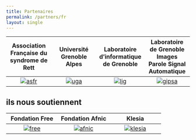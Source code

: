 ```yaml
---
title: Partenaires
permalink: /partners/fr
layout: single
---
```


<table>
  <thead>
    <tr>
      <th style="text-align: center">Association Française du syndrome de Rett</th>
      <th style="text-align: center">Université Grenoble Alpes</th>
      <th style="text-align: center">Laboratoire d’informatique de Grenoble</th>
      <th style="text-align: center">Laboratoire de Grenoble Images Parole Signal Automatique</th>
    </tr>
  </thead>
  <tbody>
    <tr>
      <td style="text-align: center;width: 25%;"><a href="https://afsr.fr/"><img src="../assets/images/afsrlogo.png" alt="asfr" style="
    /* width: 20%; */
"></a></td>
      <td style="text-align: center;width: 25%;"><a href="https://www.univ-grenoble-alpes.fr/"><img src="../assets/images/UGA.png" alt="uga"></a></td>
      <td style="text-align: center;width: 25%;"><a href="https://www.liglab.fr/"><img src="../assets/images/lig.png" alt="lig"></a></td>
      <td style="text-align: center;width: 25%;"><a href="http://www.gipsa-lab.fr/"><img src="../assets/images/Gipsa_Lab.png" alt="gipsa"></a></td>
    </tr>
  </tbody>
</table>


## ils nous soutiennent

<table>
  <thead>
    <tr>
      <th style="text-align: center">Fondation Free</th>
      <th style="text-align: center">Fondation Afnic</th>
      <th style="text-align: center">Klesia</th>
    </tr>
  </thead>
  <tbody>
    <tr>
      <td style="text-align: center;width: 33%;"><a href="https://www.fondation-free.fr/"><img src="../assets/images/free.jpg" alt="free"></a></td>
      <td style="text-align: center;width: 33%;"><a href="https://www.fondation-afnic.fr/"><img src="../assets/images/afnic.jpg" alt="afnic"></a></td>
      <td style="text-align: center;width: 33%;"><a href="https://www.klesia.fr/"><img src="../assets/images/klesia.jpg" alt="klesia"></a></td>
    </tr>
  </tbody>
</table>
